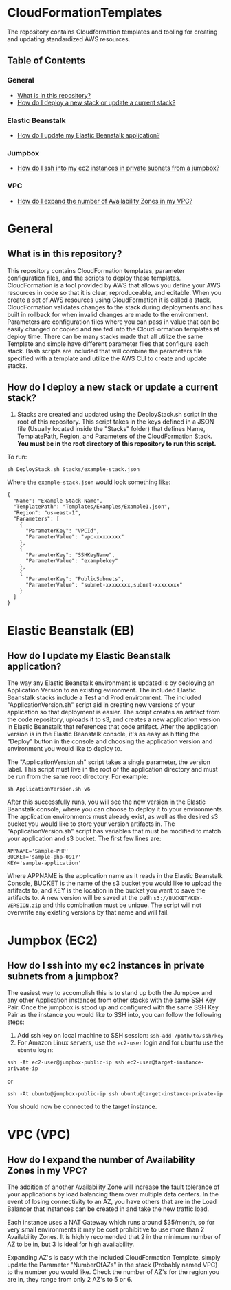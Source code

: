 # CloudFormationTemplates

The repository contains Cloudformation templates and tooling for creating and updating standardized AWS resources. 

## Table of Contents

### General

- [What is in this repository?](#what-is-in-this-repository)
- [How do I deploy a new stack or update a current stack?](#how-do-i-deploy-a-new-stack-or-update-a-current-stack)

### Elastic Beanstalk

- [How do I update my Elastic Beanstalk application?](#how-do-i-update-my-elastic-beanstalk-application)

### Jumpbox

- [How do I ssh into my ec2 instances in private subnets from a jumpbox?](#how-do-i-ssh-into-my-ec2-instances-in-private-subnets-from-a-jumpbox)

### VPC

- [How do I expand the number of Availability Zones in my VPC?](#how-do-i-expand-the-number-of-availability-zones-in-my-vpc)

# General

## What is in this repository?

This repository contains CloudFormation templates, parameter configuration files, and the scripts to deploy these templates. CloudFormation is a tool provided by AWS that allows you define your AWS resources in code so that it is clear, reproduceable, and editable. When you create a set of AWS resources using CloudFormation it is called a stack. CloudFormation validates changes to the stack during deployments and has built in rollback for when invalid changes are made to the environment. Parameters are configuration files where you can pass in value that can be easily changed or copied and are fed into the CloudFormation templates at deploy time. There can be many stacks made that all utilize the same Template and simple have different parameter files that configure each stack. Bash scripts are included that will combine the parameters file specified with a template and utilize the AWS CLI to create and update stacks.

## How do I deploy a new stack or update a current stack?

1. Stacks are created and updated using the DeployStack.sh script in the root of this repository. This script takes in the keys defined in a JSON file (Usually located inside the "Stacks" folder) that defines Name, TemplatePath, Region, and Parameters of the CloudFormation Stack. **You must be in the root directory of this repository to run this script.**

To run:

```sh DeployStack.sh Stacks/example-stack.json```

Where the `example-stack.json` would look something like:

```
{
  "Name": "Example-Stack-Name",
  "TemplatePath": "Templates/Examples/Example1.json",
  "Region": "us-east-1",
  "Parameters": [
    {
      "ParameterKey": "VPCId",
      "ParameterValue": "vpc-xxxxxxxx"
    },
    {
      "ParameterKey": "SSHKeyName",
      "ParameterValue": "examplekey"
    },
    {
      "ParameterKey": "PublicSubnets",
      "ParameterValue": "subnet-xxxxxxxx,subnet-xxxxxxxx"
    }
  ]
}
```
# Elastic Beanstalk (EB)

## How do I update my Elastic Beanstalk application?

The way any Elastic Beanstalk environment is updated is by deploying an Application Version to an existing evironment. The included Elastic Beanstalk stacks include a Test and Prod environment. The included "ApplicationVersion.sh" script aid in creating new versions of your application so that deployment is easier. The script creates an artifact from the code repository, uploads it to s3, and creates a new application version in Elastic Beanstalk that references that code artifact. After the application version is in the Elastic Beanstalk console, it's as easy as hitting the "Deploy" button in the console and choosing the application version and environment you would like to deploy to.

The "ApplicationVersion.sh" script takes a single parameter, the version label. This script must live in the root of the application directory and must be run from the same root directory. For example:

`sh ApplicationVersion.sh v6`

After this successfully runs, you will see the new version in the Elastic Beanstalk console, where you can choose to deploy it to your environments. The application environments must already exist, as well as the desired s3 bucket you would like to store your version artifacts in. The "ApplicationVersion.sh" script has variables that must be modified to match your application and s3 bucket. The first few lines are:

```
APPNAME='Sample-PHP'
BUCKET='sample-php-0917'
KEY='sample-application'
```

Where APPNAME is the application name as it reads in the Elastic Beanstalk Console, BUCKET is the name of the s3 bucket you would like to upload the artifacts to, and KEY is the location in the bucket you want to save the artifacts to. A new version will be saved at the path `s3://BUCKET/KEY-VERSION.zip` and this combination must be unique. The script will not overwrite any existing versions by that name and will fail.

# Jumpbox (EC2)

## How do I ssh into my ec2 instances in private subnets from a jumpbox?

The easiest way to accomplish this is to stand up both the Jumpbox and any other Application instances from other stacks with the same SSH Key Pair. Once the jumpbox is stood up and configured with the same SSH Key Pair as the instance you would like to SSH into, you can follow the following steps:

1. Add ssh key on local machine to SSH session:
  `ssh-add /path/to/ssh/key`
2. For Amazon Linux servers, use the `ec2-user` login and for ubuntu use the `ubuntu` login:

  `ssh -At ec2-user@jumpbox-public-ip ssh ec2-user@target-instance-private-ip`

  or

  `ssh -At ubuntu@jumpbox-public-ip ssh ubuntu@target-instance-private-ip`

You should now be connected to the target instance.

# VPC (VPC)

## How do I expand the number of Availability Zones in my VPC?

The addition of another Availability Zone will increase the fault tolerance of your applications by load balancing them over multiple data centers. In the event of losing connectivity to an AZ, you have others that are in the Load Balancer that instances can be created in and take the new traffic load.

Each instance uses a NAT Gateway which runs around $35/month, so for very small environments it may be cost prohibitive to use more than 2 Availability Zones. It is highly recomended that 2 in the minimum number of AZ to be in, but 3 is ideal for high availability.

Expanding AZ's is easy with the included CloudFormation Template, simply update the Parameter "NumberOfAZs" in the stack (Probably named VPC) to the number you would like. Check the number of AZ's for the region you are in, they range from only 2 AZ's to 5 or 6.
